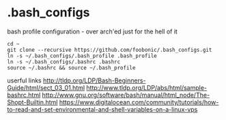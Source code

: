 # .bash_configs
bash profile configuration - over arch'ed just for the hell of it

```
cd ~
git clone --recursive https://github.com/foobonic/.bash_configs.git
ln -s ~/.bash_configs/.bash_profile .bash_profile
ln -s ~/.bash_configs/.bashrc .bashrc
source ~/.bashrc && source ~/.bash_profile
```

userful links
http://tldp.org/LDP/Bash-Beginners-Guide/html/sect_03_01.html
http://www.tldp.org/LDP/abs/html/sample-bashrc.html
http://www.gnu.org/software/bash/manual/html_node/The-Shopt-Builtin.html
https://www.digitalocean.com/community/tutorials/how-to-read-and-set-environmental-and-shell-variables-on-a-linux-vps
